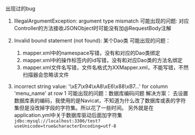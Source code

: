 出现过的bug
1. IllegalArgumentException: argument type mismatch
    可能出现的问题: 对应Controller的方法接收JSONObject时可能没有加@RequestBody注解
    
2. Invalid bound statement (not found): 某个Dao类
    可能出现的问题：  
    1. mapper.xml中的namespace写错，没有和对应的Dao类绑定
    2. mapper.xml中的操作标签内的id写错，没有和对应Dao类的方法名绑定
    3. mapper.xml文件名写错，文件名格式为XXMapper.xml，不能写错，不然扫描器会忽略该文件
                 
3. incorrect string value: '\xE7\x94\xA8\xE6\x88\xB7...' for column 'menu_name' at row 1
    可能出现的问题：数据库编码问题
    解决方案： 去设置数据库表的编码，我使用的是Navicat，不知道为什么改了数据库或表的字符集但是没改掉字段的字符集。所以花了一些时间。
            另外就是在application.yml中关于数据库驱动后面加字符集```jdbc:mysql://localhost:3306/test?useUnicode=true&characterEncoding=utf-8```                